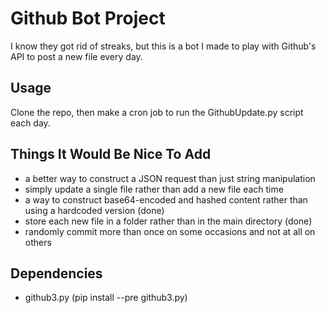# Github Bot Project

I know they got rid of streaks, but this is a bot I made to play with Github's API to post a new file every day.

## Usage
Clone the repo, then make a cron job to run the GithubUpdate.py script each day.

## Things It Would Be Nice To Add

* a better way to construct a JSON request than just string manipulation
* simply update a single file rather than add a new file each time
* a way to construct base64-encoded and hashed content rather than using a hardcoded version (done)
* store each new file in a folder rather than in the main directory (done)
* randomly commit more than once on some occasions and not at all on others

## Dependencies
* github3.py (pip install --pre github3.py)
